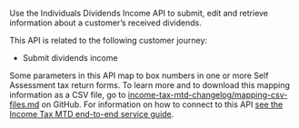 Use the Individuals Dividends Income API to submit, edit and retrieve information about a customer’s received dividends.

This API is related to the following customer journey:
* Submit dividends income

Some parameters in this API map to box numbers in one or more Self Assessment tax return forms.
To learn more and to download this mapping information as a CSV file, go to [income-tax-mtd-changelog/mapping-csv-files.md](https://github.com/hmrc/income-tax-mtd-changelog/blob/main/mapping/mapping-csv-files.md) on GitHub.
For information on how to connect to this API [see the Income Tax MTD end-to-end service guide](/guides/income-tax-mtd-end-to-end-service-guide).
